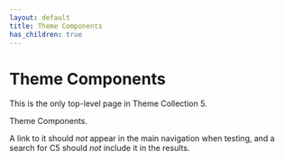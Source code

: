 ```yaml
---
layout: default
title: Theme Components
has_children: true
---
```


# Theme Components

This is the only top-level page in Theme Collection 5.  

Theme Components.  

A link to it should *not* appear in the main navigation when testing,
and a search for C5 should *not* include it in the results.
